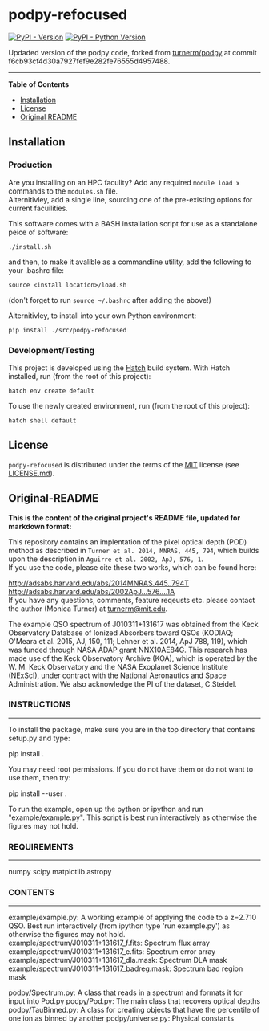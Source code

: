 # podpy-refocused

[![PyPI - Version](https://img.shields.io/pypi/v/podpy-refocused.svg)](https://pypi.org/project/podpy-refocused)
[![PyPI - Python Version](https://img.shields.io/pypi/pyversions/podpy-refocused.svg)](https://pypi.org/project/podpy-refocused)

Updaded version of the podpy code, forked from [turnerm/podpy](https://github.com/turnerm/podpy) at commit f6cb93cf4d30a7927fef9e282fe76555d4957488.

-----

**Table of Contents**

- [Installation](#installation)
- [License](#license)
- [Original README](#original-readme)

## Installation

### Production

Are you installing on an HPC faculity? Add any required `module load x` commands to the `modules.sh` file.  
Alternitivley, add a single line, sourcing one of the pre-existing options for current facuilities.

This software comes with a BASH installation script for use as a standalone peice of software:
```console
./install.sh
```
and then, to make it avalible as a commandline utility, add the following to your .bashrc file:
```
source <install location>/load.sh
```
(don't forget to run `source ~/.bashrc` after adding the above!)

Alternitivley, to install into your own Python environment:
```console
pip install ./src/podpy-refocused
```

### Development/Testing

This project is developed using the [Hatch](https://hatch.pypa.io/latest/) build system. With Hatch installed, run (from the root of this project):
```console
hatch env create default
```
To use the newly created environment, run (from the root of this project):
```console
hatch shell default
```

## License

`podpy-refocused` is distributed under the terms of the [MIT](https://spdx.org/licenses/MIT.html) license (see [LICENSE.md](LICENSE.md)).

## Original-README

__This is the content of the original project's README file, updated for markdown format:__  

This repository contains an implentation of the pixel optical depth (POD) method as described in `Turner et al. 2014, MNRAS, 445, 794`, which builds upon the description in `Aguirre et al. 2002, ApJ, 576, 1`.  
If you use the code, please cite these two works, which can be found here:  

http://adsabs.harvard.edu/abs/2014MNRAS.445..794T  
http://adsabs.harvard.edu/abs/2002ApJ...576....1A  
If you have any questions, comments, feature reqeusts etc. please contact the author (Monica Turner) at turnerm@mit.edu.

The example QSO spectrum of J010311+131617 was obtained from the Keck Observatory Database of Ionized Absorbers toward QSOs (KODIAQ; O'Meara et al. 2015, AJ, 150, 111; Lehner et al. 2014, ApJ 788, 119), which was funded through NASA ADAP grant NNX10AE84G. This research has made use of the Keck Observatory Archive (KOA), which is operated by the W. M. Keck Observatory and the NASA Exoplanet Science Institute (NExScI), under contract with the National Aeronautics and Space Administration. We also acknowledge the PI of the dataset, C.Steidel.  

### INSTRUCTIONS
------------

To install the package, make sure you are in the top directory that contains setup.py and type:

pip install . 

You may need root permissions. If you do not have them or do not want to use them, then try:

pip install --user .

To run the example, open up the python or ipython and run "example/example.py". This script is best run interactively as otherwise the figures may not hold.

### REQUIREMENTS
------------
numpy 
scipy 
matplotlib
astropy

### CONTENTS
--------
example/example.py: A working example of applying the code to a z=2.710 QSO. Best run interactively (from ipython type 'run example.py') as otherwise the figures may not hold. 
example/spectrum/J010311+131617_f.fits: Spectrum flux array 
example/spectrum/J010311+131617_e.fits: Spectrum error array
example/spectrum/J010311+131617_dla.mask: Spectrum DLA mask
example/spectrum/J010311+131617_badreg.mask: Spectrum bad region mask

podpy/Spectrum.py: A class that reads in a spectrum and formats it for input into Pod.py
podpy/Pod.py: The main class that recovers optical depths	
podpy/TauBinned.py: A class for creating objects that have the percentile of one ion as binned by another
podpy/universe.py: Physical constants
